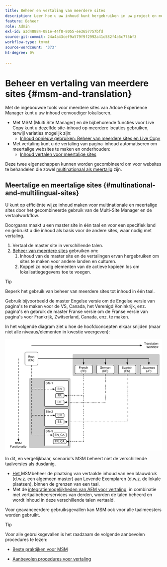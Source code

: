 ```yaml
---
title: Beheer en vertaling van meerdere sites
description: Leer hoe u uw inhoud kunt hergebruiken in uw project en meertalige websites in AEM kunt beheren.
feature: Beheer
role: Admin
exl-id: a3d48884-081e-44f8-8055-ee3657757bfd
source-git-commit: 24a4a43cef9a579f9f2992a41c582f4a6c775bf3
workflow-type: tm+mt
source-wordcount: '373'
ht-degree: 0%

---
```


# Beheer en vertaling van meerdere sites {#msm-and-translation}

Met de ingebouwde tools voor meerdere sites van Adobe Experience Manager kunt u uw inhoud eenvoudiger lokaliseren.

* Met MSM (Multi Site Manager) en de bijbehorende functies voor Live Copy kunt u dezelfde site-inhoud op meerdere locaties gebruiken, terwijl variaties mogelijk zijn:
   * [Inhoud opnieuw gebruiken: Beheer van meerdere sites en Live Copy](msm/overview.md)
* Met vertaling kunt u de vertaling van pagina-inhoud automatiseren om meertalige websites te maken en onderhouden:
   * [Inhoud vertalen voor meertalige sites](translation/overview.md)

Deze twee eigenschappen kunnen worden gecombineerd om voor websites te behandelen die zowel [multinationaal als meertalig](#multinational-and-multilingual-sites) zijn.

## Meertalige en meertalige sites {#multinational-and-multilingual-sites}

U kunt op efficiënte wijze inhoud maken voor multinationale en meertalige sites door het gecombineerde gebruik van de Multi-Site Manager en de vertaalworkflow.

Doorgaans maakt u een master site in één taal en voor een specifiek land en gebruikt u die inhoud als basis voor de andere sites, waar nodig met vertaling.

1. [](translation/overview.md) Vertaal de master site in verschillende talen.
1. [Beheer van meerdere sites](msm/overview.md) gebruiken om:
   1. Inhoud van de master site en de vertalingen ervan hergebruiken om sites te maken voor andere landen en culturen.
   1. Koppel zo nodig elementen van de actieve kopieën los om lokalisatiegegevens toe te voegen.

>[!TIP]
>
>Beperk het gebruik van beheer van meerdere sites tot inhoud in één taal.
>
>Gebruik bijvoorbeeld de master Engelse versie om de Engelse versie van pagina&#39;s te maken voor de VS, Canada, het Verenigd Koninkrijk, enz. pagina&#39;s en gebruik de master Franse versie om de Franse versie van pagina&#39;s voor Frankrijk, Zwitserland, Canada, enz. te maken.

In het volgende diagram ziet u hoe de hoofdconcepten elkaar snijden (maar niet alle niveaus/elementen in kwestie weergeven):

![Overzicht van lokalisatie](assets/localization-overview.png)

In dit, en vergelijkbaar, scenario&#39;s MSM beheert niet de verschillende taalversies als dusdanig.

* [Het ](msm/overview.md) MSMbeheer de plaatsing van vertaalde inhoud van een blauwdruk (d.w.z. een algemeen master) aan Levende Exemplaren (d.w.z. de lokale plaatsen), binnen de grenzen van een taal.
* Met de [integratiemogelijkheden van AEM voor vertaling](translation/overview.md), in combinatie met vertaalbeheerservices van derden, worden de talen beheerd en wordt inhoud in deze verschillende talen vertaald.

Voor geavanceerdere gebruiksgevallen kan MSM ook voor alle taalmeesters worden gebruikt.

>[!TIP]
>
>Voor alle gebruiksgevallen is het raadzaam de volgende aanbevolen procedures te lezen:
>
>* [Beste praktijken voor MSM](msm/best-practices.md)
* [Aanbevolen procedures voor vertaling](translation/best-practices.md)

